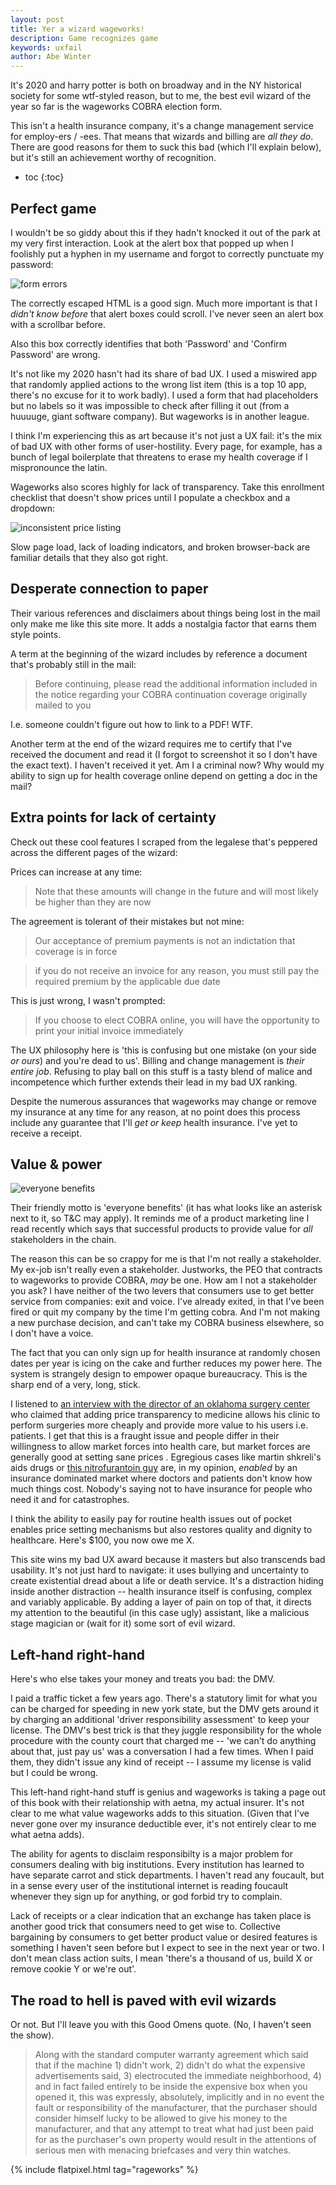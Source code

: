 ```yaml
---
layout: post
title: Yer a wizard wageworks!
description: Game recognizes game
keywords: uxfail
author: Abe Winter
---
```


It's 2020 and harry potter is both on broadway and in the NY historical society for some wtf-styled reason, but to me, the best evil wizard of the year so far is the wageworks COBRA election form.

This isn't a health insurance company, it's a change management service for employ-ers / -ees. That means that wizards and billing are *all they do*. There are good reasons for them to suck this bad (which I'll explain below), but it's still an achievement worthy of recognition.

* toc
{:toc}

## Perfect game

I wouldn't be so giddy about this if they hadn't knocked it out of the park at my very first interaction. Look at the alert box that popped up when I foolishly put a hyphen in my username and forgot to correctly punctuate my password:

![form errors](/assets/wageworks-form-error.png)

The correctly escaped HTML is a good sign. Much more important is that I *didn't know before* that alert boxes could scroll. I've never seen an alert box with a scrollbar before.

Also this box correctly identifies that both 'Password' and 'Confirm Password' are wrong.

It's not like my 2020 hasn't had its share of bad UX. I used a miswired app that randomly applied actions to the wrong list item (this is a top 10 app, there's no excuse for it to work badly). I used a form that had placeholders but no labels so it was impossible to check after filling it out (from a huuuuge, giant software company). But wageworks is in another league.

I think I'm experiencing this as art because it's not just a UX fail: it's the mix of bad UX with other forms of user-hostility. Every page, for example, has a bunch of legal boilerplate that threatens to erase my health coverage if I mispronounce the latin.

Wageworks also scores highly for lack of transparency. Take this enrollment checklist that doesn't show prices until I populate a checkbox and a dropdown:

![inconsistent price listing](/assets/wageworks-prices.png)

Slow page load, lack of loading indicators, and broken browser-back are familiar details that they also got right.

## Desperate connection to paper

Their various references and disclaimers about things being lost in the mail only make me like this site more. It adds a nostalgia factor that earns them style points.

A term at the beginning of the wizard includes by reference a document that's probably still in the mail:

> Before continuing, please read the additional information included in the notice regarding your COBRA continuation coverage originally mailed to you

I.e. someone couldn't figure out how to link to a PDF! WTF.

Another term at the end of the wizard requires me to certify that I've received the document and read it (I forgot to screenshot it so I don't have the exact text). I haven't received it yet. Am I a criminal now? Why would my ability to sign up for health coverage online depend on getting a doc in the mail?

## Extra points for lack of certainty

Check out these cool features I scraped from the legalese that's peppered across the different pages of the wizard:

Prices can increase at any time:

> Note that these amounts will change in the future and will most likely be higher than they are now

The agreement is tolerant of their mistakes but not mine:

> Our acceptance of premium payments is not an indictation that coverage is in force

> if you do not receive an invoice for any reason, you must still pay the required premium by the applicable due date

This is just wrong, I wasn't prompted:

> If you choose to elect COBRA online, you will have the opportunity to print your initial invoice immediately

The UX philosophy here is 'this is confusing but one mistake (on your side *or ours*) and you're dead to us'. Billing and change management is *their entire job*. Refusing to play ball on this stuff is a tasty blend of malice and incompetence which further extends their lead in my bad UX ranking.

Despite the numerous assurances that wageworks may change or remove my insurance at any time for any reason, at no point does this process include any guarantee that I'll *get or keep* health insurance. I've yet to receive a receipt.

## Value & power

![everyone benefits](/assets/wageworks-everyone-benefits.png)

Their friendly motto is 'everyone benefits' (it has what looks like an asterisk next to it, so T&C may apply). It reminds me of a product marketing line I read recently which says that successful products to provide value for *all* stakeholders in the chain.

The reason this can be so crappy for me is that I'm not really a stakeholder. My ex-job isn't really even a stakeholder. Justworks, the PEO that contracts to wageworks to provide COBRA, *may* be one. How am I not a stakeholder you ask? I have neither of the two levers that consumers use to get better service from companies: exit and voice. I've already exited, in that I've been fired or quit my company by the time I'm getting cobra. And I'm not making a new purchase decision, and can't take my COBRA business elsewhere, so I don't have a voice.

The fact that you can only sign up for health insurance at randomly chosen dates per year is icing on the cake and further reduces my power here. The system is strangely design to empower opaque bureaucracy. This is the sharp end of a very, long, stick.

I listened to [an interview with the director of an oklahoma surgery center](https://www.econtalk.org/keith-smith-on-free-market-health-care/) who claimed that adding price transparency to medicine allows his clinic to perform surgeries more cheaply and provide more value to his users i.e. patients. I get that this is a fraught issue and people differ in their willingness to allow market forces into health care, but market forces are generally good at setting sane prices . Egregious cases like martin shkreli's aids drugs or [this nitrofurantoin guy](https://www.ft.com/content/48b0ce2c-b544-11e8-bbc3-ccd7de085ffe) are, in my opinion, *enabled* by an insurance dominated market where doctors and patients don't know how much things cost. Nobody's saying not to have insurance for people who need it and for catastrophes.

I think the ability to easily pay for routine health issues out of pocket enables price setting mechanisms but also restores quality and dignity to healthcare. Here's $100, you now owe me X.

This site wins my bad UX award because it masters but also transcends bad usability. It's not just hard to navigate: it uses bullying and uncertainty to create existential dread about a life or death service. It's a distraction hiding inside another distraction -- health insurance itself is confusing, complex and variably applicable. By adding a layer of pain on top of that, it directs my attention to the beautiful (in this case ugly) assistant, like a malicious stage magician or (wait for it) some sort of evil wizard.

## Left-hand right-hand

Here's who else takes your money and treats you bad: the DMV.

I paid a traffic ticket a few years ago. There's a statutory limit for what you can be charged for speeding in new york state, but the DMV gets around it by charging an additional 'driver responsibility assessment' to keep your license. The DMV's best trick is that they juggle responsibility for the whole procedure with the county court that charged me -- 'we can't do anything about that, just pay us' was a conversation I had a few times. When I paid them, they didn't issue any kind of receipt -- I assume my license is valid but I could be wrong.

This left-hand right-hand stuff is genius and wageworks is taking a page out of this book with their relationship with aetna, my actual insurer. It's not clear to me what value wageworks adds to this situation. (Given that I've never gone over my insurance deductible ever, it's not entirely clear to me what aetna adds).

The ability for agents to disclaim responsibilty is a major problem for consumers dealing with big institutions. Every institution has learned to have separate carrot and stick departments. I haven't read any foucault, but in a sense every user of the institutional internet is reading foucault whenever they sign up for anything, or god forbid try to complain.

Lack of receipts or a clear indication that an exchange has taken place is another good trick that consumers need to get wise to. Collective bargaining by consumers to get better product value or desired features is something I haven't seen before but I expect to see in the next year or two. I don't mean class action suits, I mean 'there's a thousand of us, build X or remove cookie Y or we're out'.

## The road to hell is paved with evil wizards

Or not. But I'll leave you with this Good Omens quote. (No, I haven't seen the show).

> Along with the standard computer warranty agreement which said that if the machine 1) didn't work, 2) didn't do what the expensive advertisements said, 3) electrocuted the immediate neighborhood, 4) and in fact failed entirely to be inside the expensive box when you opened it, this was expressly, absolutely, implicitly and in no event the fault or responsibility of the manufacturer, that the purchaser should consider himself lucky to be allowed to give his money to the manufacturer, and that any attempt to treat what had just been paid for as the purchaser's own property would result in the attentions of serious men with menacing briefcases and very thin watches.

{% include flatpixel.html tag="rageworks" %}

